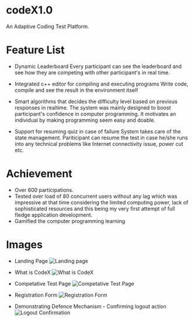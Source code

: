 # codeX1.0
 An Adaptive Coding Test Platform. 

# Feature List 

- Dynamic Leaderboard
   Every participant can see the leaderboard and see how they are competing with other participant's in real time.

- Integrated c++ editor for compiling and executing programs
   Write code, compile and see the result in the environment itself

- Smart algorithms that decides the difficulty level based on previous responses in realtime.
   The system was mainly designed to boost participant's confidence in computer programming. It motivates an individual by making programming seem easy and doable.

- Support for resuming quiz in case of failure
   System takes care of the state management. Pariticipant can resume the test in case he/she runs into any technical problems like Internet connectivity issue, power cut etc.

# Achievement

 - Over 600 participations.
 - Tested over load of 80 concurrent users without any lag which was impressive at that time considering the limited computing power, lack of sophisticated resources and this being my very first attempt of full fledge application development.
 - Gamified the computer programming learning


# Images
* Landing Page
![Landing page](https://github.com/yogesh-chaudhari-77/codeX1.0/tree/master/screenshots/1.png)

* What is CodeX
![What is CodeX](https://github.com/yogesh-chaudhari-77/codeX1.0/tree/master/screenshots/2.png)

* Competative Test Page
![Competative Test Page](https://github.com/yogesh-chaudhari-77/codeX1.0/tree/master/screenshots/3.png)

* Registration Form
![Registration Form](https://github.com/yogesh-chaudhari-77/codeX1.0/tree/master/screenshots/4.png)

* Demonstrating Defence Mechanism - Confirming logout action
![Logout Confirmation](https://github.com/yogesh-chaudhari-77/codeX1.0/tree/master/screenshots/5.png)


